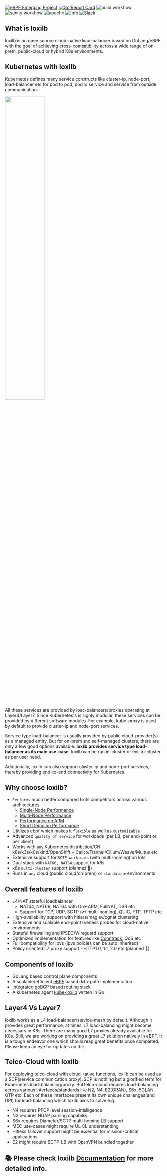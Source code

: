 [![eBPF Emerging Project](https://img.shields.io/badge/ebpf.io-Emerging--App-success)](https://ebpf.io/projects#loxilb) [![Go Report Card](https://goreportcard.com/badge/github.com/loxilb-io/loxilb)](https://goreportcard.com/report/github.com/loxilb-io/loxilb) ![build workflow](https://github.com/loxilb-io/loxilb/actions/workflows/docker-image.yml/badge.svg) ![sanity workflow](https://github.com/loxilb-io/loxilb/actions/workflows/basic-sanity.yml/badge.svg) ![apache](https://img.shields.io/badge/license-Apache-blue.svg) [![Info][docs-shield]][docs-url] [![Slack](https://img.shields.io/badge/community-join%20slack-blue)](https://join.slack.com/t/loxilb/shared_invite/zt-2b3xx14wg-P7WHj5C~OEON_jviF0ghcQ)  

## What is loxilb

loxilb is an open source cloud-native load-balancer based on GoLang/eBPF with the goal of achieving cross-compatibility across a wide range of on-prem, public-cloud or hybrid K8s environments.

## Kubernetes with loxilb

Kubernetes defines many service constructs like cluster-ip, node-port, load-balancer etc for pod to pod, pod to service and service from outside communication. 

<img src="https://github.com/loxilb-io/loxilb/assets/75648333/6f933bcf-96b7-42ba-bfe2-ea4b85b9a73b" width=50% height=50%>

All these services are provided by load-balancers/proxies operating at Layer4/Layer7. Since Kubernetes's is highly modular,  these services can be provided by different software modules. For example, kube-proxy is used by default to provide cluster-ip and node-port services. 

Service type load-balancer is usually provided by public cloud-provider(s) as a managed entity. But for on-prem and self-managed clusters, there are only a few good options available. <b>loxilb provides service type load-balancer as its main use-case</b>. loxilb can be run in-cluster or ext-to-cluster as per user need.  

Additionally, loxilb can also support cluster-ip and node-port services, thereby providing end-to-end connectivity for Kubernetes.

## Why choose loxilb?
   
- ```Performs``` much better compared to its competitors across various architectures
    * [Single-Node Performance](https://loxilb-io.github.io/loxilbdocs/perf-single/)  
    * [Multi-Node Performance](https://loxilb-io.github.io/loxilbdocs/perf-multi/) 
    * [Performance on ARM](https://www.loxilb.io/post/running-loxilb-on-aws-graviton2-based-ec2-instance)
    * [Short Demo on Performance](https://www.youtube.com/watch?v=MJXcM0x6IeQ)
- Utitlizes ebpf which makes it ```flexible``` as well as ```customizable```
- Advanced ```quality of service``` for workloads (per LB, per end-point or per client)
- Works with ```any``` Kubernetes distribution/CNI - k8s/k3s/k0s/kind/OpenShift + Calico/Flannel/Cilium/Weave/Multus etc
- Extensive support for ```SCTP workloads``` (with multi-homing) on k8s
- Dual stack with ```NAT66, NAT64``` support for k8s
- k8s ```multi-cluster``` support (planned 🚧)
- Runs in ```any``` cloud (public cloud/on-prem) or ```standalone``` environments

## Overall features of loxilb
- L4/NAT stateful loadbalancer
    * NAT44, NAT66, NAT64 with One-ARM, FullNAT, DSR etc
    * Support for TCP, UDP, SCTP (w/ multi-homing), QUIC, FTP, TFTP etc
- High-availability support with hitless/maglev/cgnat clustering
- Extensive and scalable end-point liveness probes for cloud-native environments
- Stateful firewalling and IPSEC/Wireguard support
- Optimized implementation for features like [Conntrack](https://thermalcircle.de/doku.php?id=blog:linux:connection_tracking_1_modules_and_hooks), QoS etc
- Full compatibility for ipvs (ipvs policies can be auto inherited)
- Policy oriented L7 proxy support - HTTP1.0, 1.1, 2.0 etc (planned 🚧)   

## Components of loxilb 
- GoLang based control plane components
- A scalable/efficient [eBPF](https://ebpf.io/) based data-path implementation
- Integrated goBGP based routing stack
- A kubernetes agent [kube-loxilb](https://github.com/loxilb-io/kube-loxilb) written in Go

## Layer4 Vs Layer7
loxilb works as a L4 load-balancer/service-mesh by default. Although it provides great performance, at times, L7 load-balancing might become necessary in K8s. There are many good L7 proxies already available for K8s. Still, we are working on providing a great L7 solution natively in eBPF. It is a tough endeavor one which should reap great benefits once completed. Please keep an eye for updates on this.

## Telco-Cloud with loxilb
For deploying telco-cloud with cloud-native functions, loxilb can be used as a SCP(service communication proxy). SCP is nothing but a glorified term for Kubernetes load-balancing/proxy. But telco-cloud requires load-balancing across various interfaces/standards like N2, N4, E2(ORAN), S6x, 5GLAN, GTP etc. Each of these interfaces present its own unique challenges(and DPI) for load-balancing which loxilb aims to solve e.g.
- N4 requires PFCP level session-intelligence
- N2 requires NGAP parsing capability
- S6x requires Diameter/SCTP multi-homing LB support
- MEC use-cases might require UL-CL understanding
- Hitless failover support might be essential for mission-critical applications
- E2 might require SCTP-LB with OpenVPN bundled together

## 📚 Please check loxilb [Documentation](https://loxilb-io.github.io/loxilbdocs/) for more detailed info.   

[docs-shield]: https://img.shields.io/badge/info-docs-blue
[docs-url]: https://loxilb-io.github.io/loxilbdocs/
[slack=shield]: https://img.shields.io/badge/Community-Join%20Slack-blue
[slack-url]: https://www.loxilb.io/members

